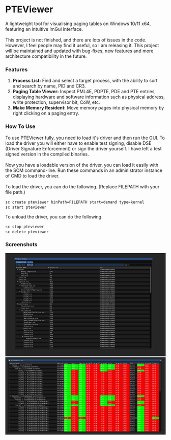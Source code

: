 # PTEViewer
A lightweight tool for visualising paging tables on Windows 10/11 x64, featuring an intuitive ImGui interface.
<br><br>
This project is not finished, and there are lots of issues in the code. However, I feel people may find it useful, so I am releasing it. This project will be maintained and updated with bug-fixes, new features and more architecture compatibility in the future.

### Features
1. **Process List:** Find and select a target process, with the ability to sort and search by name, PID and CR3.
2. **Paging Table Viewer:** Inspect PML4E, PDPTE, PDE and PTE entries, displaying hardware and software information such as physical address, write protection, supervisor bit, CoW, etc.
3. **Make Memory Resident:** Move memory pages into physical memory by right clicking on a paging entry.

### How To Use
To use PTEViewer fully, you need to load it's driver and then run the GUI. To load the driver you will either have to enable test signing, disable DSE (Driver Signature Enforcement) or sign the driver yourself. I have left a test signed version in the compiled binaries.
<br><br>
Now you have a loadable version of the driver, you can load it easily with the SCM command-line. Run these commands in an administrator instance of CMD to load the driver.
<br><br>
To load the driver, you can do the following. (Replace FILEPATH with your file path.)
```
sc create pteviewer binPath=FILEPATH start=demand type=kernel
sc start pteviewer
```
To unload the driver, you can do the following.
```
sc stop pteviewer
sc delete pteviewer
```

### Screenshots
![Process List](Images/ProcessList.png)
![Paging Tables](Images/PageTables.png)
